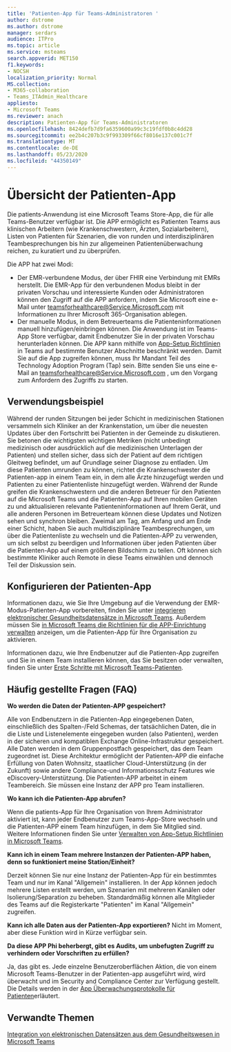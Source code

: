 ```yaml
---
title: 'Patienten-App für Teams-Administratoren '
author: dstrome
ms.author: dstrome
manager: serdars
audience: ITPro
ms.topic: article
ms.service: msteams
search.appverid: MET150
f1.keywords:
- NOCSH
localization_priority: Normal
MS.collection:
- M365-collaboration
- Teams_ITAdmin_Healthcare
appliesto:
- Microsoft Teams
ms.reviewer: anach
description: Patienten-App für Teams-Administratoren
ms.openlocfilehash: 8424defb7d9fa6359600a99c3c19fdf0b8c4dd28
ms.sourcegitcommit: ee2b4c207b3c9f993309f66cf8016e137c001c7f
ms.translationtype: MT
ms.contentlocale: de-DE
ms.lasthandoff: 05/23/2020
ms.locfileid: "44350149"
---
```

# <a name="patients-app-overview"></a>Übersicht der Patienten-App

Die patients-Anwendung ist eine Microsoft Teams Store-App, die für alle Teams-Benutzer verfügbar ist. Die APP ermöglicht es Patienten Teams aus klinischen Arbeitern (wie Krankenschwestern, Ärzten, Sozialarbeitern), Listen von Patienten für Szenarien, die von runden und interdisziplinären Teambesprechungen bis hin zur allgemeinen Patientenüberwachung reichen, zu kuratiert und zu überprüfen.

Die APP hat zwei Modi:

- Der EMR-verbundene Modus, der über FHIR eine Verbindung mit EMRs herstellt. Die EMR-App für den verbundenen Modus bleibt in der privaten Vorschau und interessierte Kunden oder Administratoren können den Zugriff auf die APP anfordern, indem Sie Microsoft eine e-Mail unter [teamsforhealthcare@Service.Microsoft.com](mailto:teamsforhealthcare@service.microsoft.com) mit Informationen zu Ihrer Microsoft 365-Organisation ablegen.
- Der manuelle Modus, in dem Betreuerteams die Patienteninformationen manuell hinzufügen/einbringen können. Die Anwendung ist im Teams-App Store verfügbar, damit Endbenutzer Sie in der privaten Vorschau herunterladen können. Die APP kann mithilfe von [App-Setup Richtlinien](../../teams-app-setup-policies.md) in Teams auf bestimmte Benutzer Abschnitte beschränkt werden. Damit Sie auf die App zugreifen können, muss Ihr Mandant Teil des Technology Adoption Program (Tap) sein. Bitte senden Sie uns eine e-Mail an [teamsforhealthcare@Service.Microsoft.com](mailto:teamsforhealthcare@service.microsoft.com) , um den Vorgang zum Anfordern des Zugriffs zu starten.

## <a name="usage-example"></a>Verwendungsbeispiel

Während der runden Sitzungen bei jeder Schicht in medizinischen Stationen versammeln sich Kliniker an der Krankenstation, um über die neuesten Updates über den Fortschritt bei Patienten in der Gemeinde zu diskutieren.  Sie betonen die wichtigsten wichtigen Metriken (nicht unbedingt medizinisch oder ausdrücklich auf die medizinischen Unterlagen der Patienten) und stellen sicher, dass sich der Patient auf dem richtigen Gleitweg befindet, um auf Grundlage seiner Diagnose zu entladen. Um diese Patienten umrunden zu können, richtet die Krankenschwester die Patienten-app in einem Team ein, in dem alle Ärzte hinzugefügt werden und Patienten zu einer Patientenliste hinzugefügt werden. Während der Runde greifen die Krankenschwestern und die anderen Betreuer für den Patienten auf die Microsoft Teams und die Patienten-App auf Ihren mobilen Geräten zu und aktualisieren relevante Patienteninformationen auf Ihrem Gerät, und alle anderen Personen im Betreuerteam können diese Updates und Notizen sehen und synchron bleiben. Zweimal am Tag, am Anfang und am Ende einer Schicht, haben Sie auch multidisziplinäre Teambesprechungen, um über die Patientenliste zu wechseln und die Patienten-APP zu verwenden, um sich selbst zu beerdigen und Informationen über jeden Patienten über die Patienten-App auf einem größeren Bildschirm zu teilen. Oft können sich bestimmte Kliniker auch Remote in diese Teams einwählen und dennoch Teil der Diskussion sein.

## <a name="configure-patients-app"></a>Konfigurieren der Patienten-App

Informationen dazu, wie Sie Ihre Umgebung auf die Verwendung der EMR-Modus-Patienten-App vorbereiten, finden Sie unter [integrieren elektronischer Gesundheitsdatensätze in Microsoft Teams](patients-app.md). Außerdem müssen Sie [in Microsoft Teams die Richtlinien für die APP-Einrichtung verwalten](../../teams-app-setup-policies.md) anzeigen, um die Patienten-App für Ihre Organisation zu aktivieren.

Informationen dazu, wie Ihre Endbenutzer auf die Patienten-App zugreifen und Sie in einem Team installieren können, das Sie besitzen oder verwalten, finden Sie unter [Erste Schritte mit Microsoft Teams-Patienten](https://support.office.com/article/get-started-with-microsoft-teams-patients-aa7daebe-706a-4a65-8ce9-b9b79233f393).

<!-- add link out to client doc, doesn't seem to be available yet, Grant is finalizing -->

## <a name="frequently-asked-questions-faq"></a>Häufig gestellte Fragen (FAQ)

**Wo werden die Daten der Patienten-APP gespeichert?**

Alle von Endbenutzern in die Patienten-App eingegebenen Daten, einschließlich des Spalten-/Feld Schemas, der tatsächlichen Daten, die in die Liste und Listenelemente eingegeben wurden (also Patienten), werden in der sicheren und kompatiblen Exchange Online-Infrastruktur gespeichert. Alle Daten werden in dem Gruppenpostfach gespeichert, das dem Team zugeordnet ist. Diese Architektur ermöglicht der Patienten-APP die einfache Erfüllung von Daten Wohnsitz, staatlicher Cloud-Unterstützung (in der Zukunft) sowie andere Compliance-und Informationsschutz Features wie eDiscovery-Unterstützung. Die Patienten-APP arbeitet in einem Teambereich. Sie müssen eine Instanz der APP pro Team installieren.

<!-- add link to eDiscovery article for the Patients app, Mark Johnson will finalize soon -->

**Wo kann ich die Patienten-App abrufen?**

Wenn die patients-App für Ihre Organisation von Ihrem Administrator aktiviert ist, kann jeder Endbenutzer zum Teams-App-Store wechseln und die Patienten-APP einem Team hinzufügen, in dem Sie Mitglied sind. Weitere Informationen finden Sie unter [Verwalten von App-Setup Richtlinien in Microsoft Teams](../../teams-app-setup-policies.md).

**Kann ich in einem Team mehrere Instanzen der Patienten-APP haben, denn so funktioniert meine Station/Einheit?**

Derzeit können Sie nur eine Instanz der Patienten-App für ein bestimmtes Team und nur im Kanal "Allgemein" installieren. In der App können jedoch mehrere Listen erstellt werden, um Szenarien mit mehreren Kanälen oder Isolierung/Separation zu beheben. Standardmäßig können alle Mitglieder des Teams auf die Registerkarte "Patienten" im Kanal "Allgemein" zugreifen. 

**Kann ich alle Daten aus der Patienten-App exportieren?**
Nicht im Moment, aber diese Funktion wird in Kürze verfügbar sein. 

**Da diese APP Phi beherbergt, gibt es Audits, um unbefugten Zugriff zu verhindern oder Vorschriften zu erfüllen?**

Ja, das gibt es. Jede einzelne Benutzeroberflächen Aktion, die von einem Microsoft Teams-Benutzer in der Patienten-app ausgeführt wird, wird überwacht und im Security and Compliance Center zur Verfügung gestellt. Die Details werden in der [App Überwachungsprotokolle für Patienten](patients-audit.md)erläutert.

## <a name="related-topics"></a>Verwandte Themen

[Integration von elektronischen Datensätzen aus dem Gesundheitswesen in Microsoft Teams](patients-app.md)
